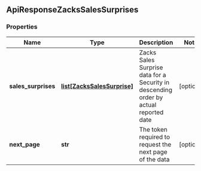 ## ApiResponseZacksSalesSurprises

### Properties
Name | Type | Description | Notes
------------ | ------------- | ------------- | -------------
**sales_surprises** | [**list[ZacksSalesSurprise]**](ZacksSalesSurprise.md) | Zacks Sales Surprise data for a Security in descending order by actual reported date | [optional] 
**next_page** | **str** | The token required to request the next page of the data | [optional] 



